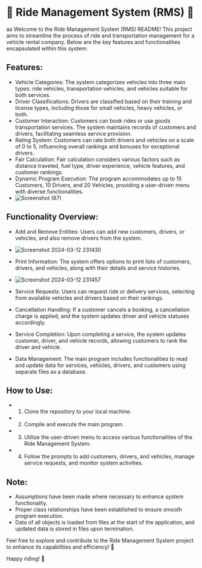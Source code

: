  # 🚗 Ride Management System (RMS) 🚚
aa
Welcome to the Ride Management System (RMS) README! This project aims to streamline the process of ride and transportation management for a vehicle rental company. Below are the key features and functionalities encapsulated within this system:

## Features:
- Vehicle Categories: The system categorizes vehicles into three main types: ride vehicles, transportation vehicles, and vehicles suitable for both services.
- Driver Classifications: Drivers are classified based on their training and license types, including those for small vehicles, heavy vehicles, or both.
- Customer Interaction: Customers can book rides or use goods transportation services. The system maintains records of customers and drivers, facilitating seamless service provision.
- Rating System: Customers can rate both drivers and vehicles on a scale of 0 to 5, influencing overall rankings and bonuses for exceptional drivers.
- Fair Calculation: Fair calculation considers various factors such as distance traveled, fuel type, driver experience, vehicle features, and customer rankings.
- Dynamic Program Execution: The program accommodates up to 15 Customers, 10 Drivers, and 20 Vehicles, providing a user-driven menu with diverse functionalities.
- ![Screenshot (87)](https://github.com/Usman554433/Ride-Management-System/assets/129150855/bdd381b7-c1f9-4461-aeae-97d6253e74bd)


## Functionality Overview:
- Add and Remove Entities: Users can add new customers, drivers, or vehicles, and also remove drivers from the system.
- ![Screenshot 2024-03-12 231430](https://github.com/Usman554433/Ride-Management-System/assets/129150855/a9e7e3f7-85af-455c-b881-950008aadba9)

- Print Information: The system offers options to print lists of customers, drivers, and vehicles, along with their details and service histories.
- ![Screenshot 2024-03-12 231457](https://github.com/Usman554433/Ride-Management-System/assets/129150855/bf3843ca-853d-4634-a391-356f9827b3d6)

- Service Requests: Users can request ride or delivery services, selecting from available vehicles and drivers based on their rankings.
- Cancellation Handling: If a customer cancels a booking, a cancellation charge is applied, and the system updates driver and vehicle statuses accordingly.
- Service Completion: Upon completing a service, the system updates customer, driver, and vehicle records, allowing customers to rank the driver and vehicle.
- Data Management: The main program includes functionalities to read and update data for services, vehicles, drivers, and customers using separate files as a database.

## How to Use:
- 1. Clone the repository to your local machine.
- 2. Compile and execute the main program.
- 3. Utilize the user-driven menu to access various functionalities of the Ride Management System.
- 4. Follow the prompts to add customers, drivers, and vehicles, manage service requests, and monitor system activities.


## Note:
- Assumptions have been made where necessary to enhance system functionality.
- Proper class relationships have been established to ensure smooth program execution.
- Data of all objects is loaded from files at the start of the application, and updated data is stored in files upon termination.

Feel free to explore and contribute to the Ride Management System project to enhance its capabilities and efficiency! 🌟

Happy riding! 🚀
